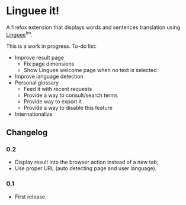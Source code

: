 
# Linguee it!

A firefox extension that displays words and sentences translation using [Linguee](http://www.linguee.com/)<sup>tm</sup>.

This is a work in progress. To-do list:
- Improve result page
  - Fix page dimensions
  - Show Linguee welcome page when no text is selected
- Improve language detection
- Personal glossary
  - Feed it with recent requests
  - Provide a way to consult/search terms
  - Provide way to export it
  - Provide a way to disable this feature
- Internationalize

## Changelog

### 0.2

- Display result into the browser action instead of a new tab;
- Use proper URL (auto detecting page and user language).

### 0.1

- First release.
